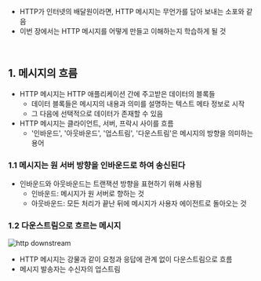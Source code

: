 - HTTP가 인터넷의 배달원이라면, HTTP 메시지는 무언가를 담아 보내는 소포와 같음
- 이번 장에서는 HTTP 메시지를 어떻게 만들고 이해하는지 학습하게 될 것

<br>

## 1. 메시지의 흐름

- HTTP 메시지는 HTTP 애플리케이션 간에 주고받은 데이터의 블록들
  - 데이터 블록들은 메시지의 내용과 의미를 설명하는 텍스트 메타 정보로 시작
  - 그 다음에 선택적으로 데이터가 존재할 수 있음
- HTTP 메시지는 클라이언트, 서버, 프락시 사이를 흐름
  - '인바운드', '아웃바운드', '업스트림', '다운스트림'은 메시지의 방향을 의미하는 용어

### 1.1 메시지는 원 서버 방향을 인바운드로 하여 송신된다

- 인바운드와 아웃바운드는 트랜잭션 방향을 표현하기 위해 사용됨
  - 인바운드: 메시지가 원 서버로 향하는 것
  - 아웃바운드: 모든 처리가 끝난 뒤에 메시지가 사용자 에이전트로 돌아오는 것

### 1.2 다운스트림으로 흐르는 메시지

![http downstream](https://user-images.githubusercontent.com/75058239/196015297-4b1b1d87-2e5d-42a4-818b-0a8ef8dc9f16.png)

- HTTP 메시지는 강물과 같이 요청과 응답에 관계 없이 다운스트림으로 흐름
- 메시지 발송자는 수신자의 업스트림
